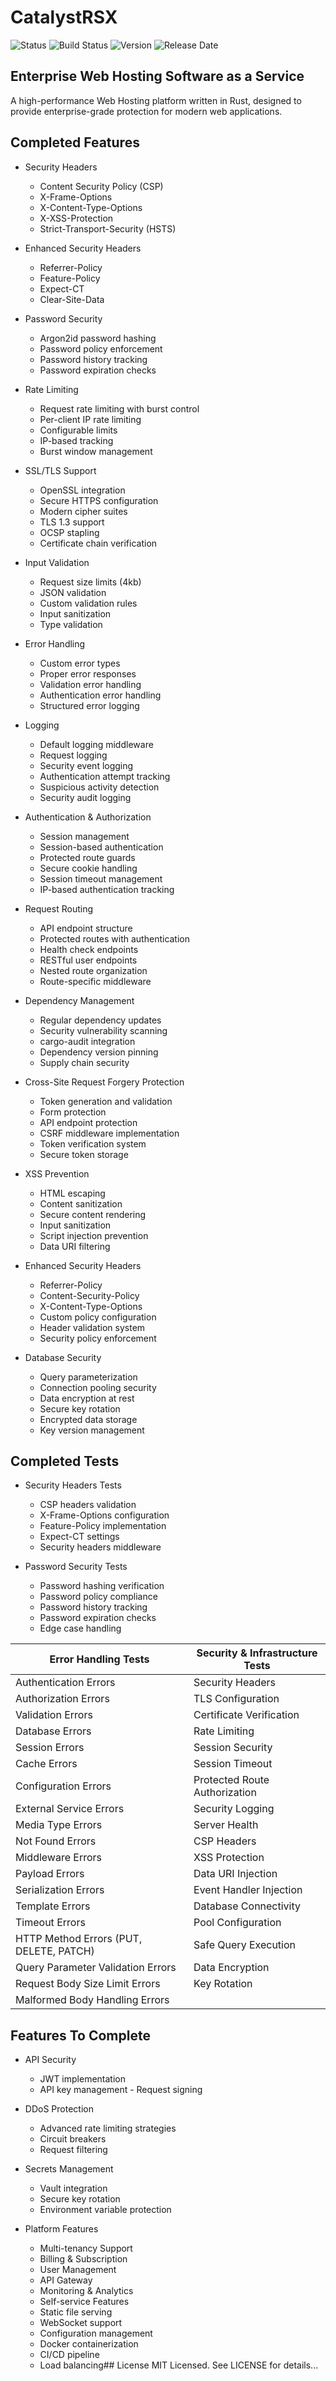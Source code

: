 # CatalystRSX

![Status](https://img.shields.io/badge/Status-Under%20Development-blue)
![Build Status](https://img.shields.io/badge/build-passing-brightgreen)
![Version](https://img.shields.io/badge/Version-0.6.0-blue)
![Release Date](https://img.shields.io/badge/Production%20Release-Jan%201%202026-yellow)

## Enterprise Web Hosting Software as a Service

A high-performance Web Hosting platform written in Rust, designed to provide enterprise-grade protection for modern web applications.
## Completed Features

- Security Headers
  - Content Security Policy (CSP)
  - X-Frame-Options
  - X-Content-Type-Options
  - X-XSS-Protection
  - Strict-Transport-Security (HSTS)

- Enhanced Security Headers
  - Referrer-Policy
  - Feature-Policy
  - Expect-CT
  - Clear-Site-Data

- Password Security
  - Argon2id password hashing
  - Password policy enforcement
  - Password history tracking
  - Password expiration checks
- Rate Limiting
  - Request rate limiting with burst control
  - Per-client IP rate limiting
  - Configurable limits
  - IP-based tracking
  - Burst window management

- SSL/TLS Support
  - OpenSSL integration
  - Secure HTTPS configuration
  - Modern cipher suites
  - TLS 1.3 support
  - OCSP stapling
  - Certificate chain verification

- Input Validation
  - Request size limits (4kb)
  - JSON validation
  - Custom validation rules
  - Input sanitization
  - Type validation

- Error Handling
  - Custom error types
  - Proper error responses
  - Validation error handling
  - Authentication error handling
  - Structured error logging

- Logging
  - Default logging middleware
  - Request logging
  - Security event logging
  - Authentication attempt tracking
  - Suspicious activity detection
  - Security audit logging

- Authentication & Authorization
  - Session management
  - Session-based authentication
  - Protected route guards
  - Secure cookie handling
  - Session timeout management
  - IP-based authentication tracking

- Request Routing
  - API endpoint structure
  - Protected routes with authentication
  - Health check endpoints
  - RESTful user endpoints
  - Nested route organization
  - Route-specific middleware

- Dependency Management
  - Regular dependency updates
  - Security vulnerability scanning
  - cargo-audit integration
  - Dependency version pinning
  - Supply chain security

- Cross-Site Request Forgery Protection
  - Token generation and validation
  - Form protection
  - API endpoint protection
  - CSRF middleware implementation
  - Token verification system
  - Secure token storage

- XSS Prevention
  - HTML escaping
  - Content sanitization
  - Secure content rendering
  - Input sanitization
  - Script injection prevention
  - Data URI filtering

- Enhanced Security Headers
  - Referrer-Policy
  - Content-Security-Policy
  - X-Content-Type-Options
  - Custom policy configuration
  - Header validation system
  - Security policy enforcement

- Database Security
  - Query parameterization
  - Connection pooling security
  - Data encryption at rest
  - Secure key rotation
  - Encrypted data storage
  - Key version management

## Completed Tests

- Security Headers Tests
  - CSP headers validation
  - X-Frame-Options configuration
  - Feature-Policy implementation
  - Expect-CT settings
  - Security headers middleware

- Password Security Tests
  - Password hashing verification
  - Password policy compliance
  - Password history tracking
  - Password expiration checks
  - Edge case handling

| Error Handling Tests | Security & Infrastructure Tests |
|---------------------|--------------------------------|
| Authentication Errors | Security Headers |
| Authorization Errors | TLS Configuration |
| Validation Errors | Certificate Verification |
| Database Errors | Rate Limiting |
| Session Errors | Session Security |
| Cache Errors | Session Timeout |
| Configuration Errors | Protected Route Authorization |
| External Service Errors | Security Logging |
| Media Type Errors | Server Health |
| Not Found Errors | CSP Headers |
| Middleware Errors | XSS Protection |
| Payload Errors | Data URI Injection |
| Serialization Errors | Event Handler Injection |
| Template Errors | Database Connectivity |
| Timeout Errors | Pool Configuration |
| HTTP Method Errors (PUT, DELETE, PATCH) | Safe Query Execution |
| Query Parameter Validation Errors | Data Encryption |
| Request Body Size Limit Errors | Key Rotation |
| Malformed Body Handling Errors | |

## Features To Complete

- API Security
  - JWT implementation
  - API key management  - Request signing

- DDoS Protection
  - Advanced rate limiting strategies
  - Circuit breakers
  - Request filtering

- Secrets Management
  - Vault integration
  - Secure key rotation
  - Environment variable protection

- Platform Features
  - Multi-tenancy Support
  - Billing & Subscription
  - User Management
  - API Gateway
  - Monitoring & Analytics
  - Self-service Features
  - Static file serving
  - WebSocket support
  - Configuration management
  - Docker containerization
  - CI/CD pipeline
  - Load balancing## License
MIT Licensed. See LICENSE for details...
